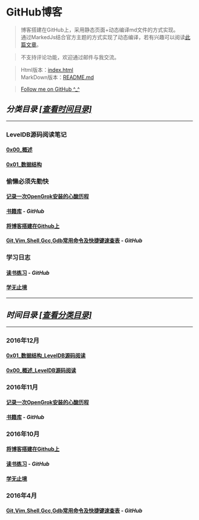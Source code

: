 # GitHub博客
> 博客搭建在GitHub上，采用静态页面+动态编译md文件的方式实现。<br/>
> 通过MarkedJs结合官方主题的方式实现了动态编译，若有兴趣可以阅读[此篇文章](http://kevins.pro/blog/my_blog_come_to_github/)。

> 不支持评论功能，欢迎通过邮件与我交流。

> Html版本：[index.html](http://kevins.pro)<br/>
> MarkDown版本：[README.md](http://github.com/KevinsBobo/KevinsBobo.github.io/blob/master/README.md)

> [Follow me on GitHub ^_^](http://github.com/KevinsBobo/)

<span id="分类目录-查看时间目录"></span>
## *分类目录* [*\[查看时间目录\]*](#时间目录-查看分类目录)
---
### LevelDB源码阅读笔记
#### [0x00\_概述](http://keins.pro/blog/leveldb_source_00_overview/)
#### [0x01\_数据结构](http://keins.pro/blog/leveldb_source_01_data_structure/)
### 偷懒必须先勤快
#### [记录一次OpenGrok安装的心酸历程](http://kevins.pro/blog/recording_opengrok_install/)
#### [书籍库](http://github.com/KevinsBobo/books/) - *GitHub*
#### [将博客搭建在Github上](http://kevins.pro/blog/my_blog_come_to_github/)
#### [Git,Vim,Shell,Gcc,Gdb常用命令及快捷键速查表](http://github.com/KevinsBobo/cheat-sheet/) - *GitHub*
### 学习日志
#### [读书练习](http://github.com/KevinsBobo/book_code/) - *GitHub*
#### [学无止境](http://kevins.pro/blog/learning_log/)
---
<span id="时间目录-查看分类目录"></span>
## *时间目录* [*\[查看分类目录\]*](#分类目录-查看时间目录)
---
### 2016年12月
#### [0x01\_数据结构\_LevelDB源码阅读](http://keins.pro/blog/leveldb_source_01_data_structure/)
#### [0x00\_概述\_LevelDB源码阅读](http://keins.pro/blog/leveldb_source_00_overview/)
### 2016年11月
#### [记录一次OpenGrok安装的心酸历程](http://kevins.pro/blog/recording_opengrok_install/)
#### [书籍库](http://github.com/KevinsBobo/books/) - *GitHub*
### 2016年10月
#### [将博客搭建在Github上](http://kevins.pro/blog/my_blog_come_to_github/)
#### [读书练习](http://github.com/KevinsBobo/book_code/) - *GitHub*
#### [学无止境](http://kevins.pro/blog/learning_log/)
### 2016年4月
#### [Git,Vim,Shell,Gcc,Gdb常用命令及快捷键速查表](http://github.com/KevinsBobo/cheat-sheet/) - *GitHub*
